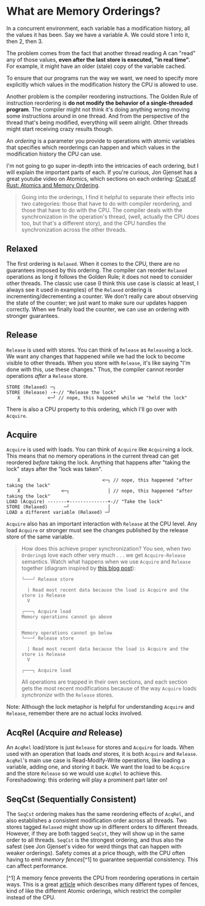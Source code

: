 # What are Memory Orderings?

In a concurrent environment, each variable has a modification history, all the
values it has been. Say we have a variable A. We could store 1 into it, then 2,
then 3.

The problem comes from the fact that another thread reading A can "read" any of
those values, **even after the last store is executed, "in real time".** For
example, it might have an older (stale) copy of the variable cached.

To ensure that our programs run the way we want, we need to specify more
explicitly which values in the modification history the CPU is allowed to use.

Another problem is the compiler reordering instructions. The Golden Rule of
instruction reordering is **do not modify the behavior of a single-threaded
program**. The compiler might not think it's doing anything wrong moving some
instructions around in one thread. And from the perspective of the thread that's
being modified, everything will seem alright. Other threads might start
receiving crazy results though.

An _ordering_ is a parameter you provide to operations with atomic variables
that specifies which reorderings can happen and which values in the modification
history the CPU can use.

I'm not going to go super in-depth into the intricacies of each ordering, but I
will explain the important parts of each. If you're curious, Jon Gjenset has a
great youtube video on Atomics, which sections on each ordering:
[Crust of Rust: Atomics and Memory Ordering](https://www.youtube.com/watch?v=rMGWeSjctlY).

> Going into the orderings, I find it helpful to separate their effects into two
> categories: those that have to do with compiler reordering, and those that
> have to do with the CPU. The compiler deals with the synchronization in the
> operation's thread, (well, actually the CPU does too, but that's a different
> story), and the CPU handles the synchronization across the other threads.

## Relaxed

The first ordering is `Relaxed`. When it comes to the CPU, there are no
guarantees imposed by this ordering. The compiler can reorder `Relaxed`
operations as long it follows the Golden Rule; it does not need to consider
other threads. The classic use case (I think this use case is classic at least,
I always see it used in examples) of the `Relaxed` ordering is
incrementing/decrementing a counter. We don't really care about observing the
state of the counter; we just want to make sure our updates happen correctly.
When we finally load the counter, we can use an ordering with stronger
guarantees.

## Release

`Release` is used with stores. You can think of `Release` as `Release`ing a
lock. We want any changes that happened while we had the lock to become visible
to other threads. When you store with `Release`, it's like saying "I'm done with
this, use these changes." Thus, the compiler cannot reorder operations _after_ a
`Release` store.

```
STORE (Relaxed) ─┐
STORE (Release) -+-// "Release the lock"
    X          <─┘ // nope, this happened while we "held the lock"
```

There is also a CPU property to this ordering, which I'll go over with
`Acquire`.

## Acquire

`Acquire` is used with loads. You can think of `Acquire` like `Acquire`ing a
lock. This means that no memory operations in the current thread can get
reordered _before_ taking the lock. Anything that happens after "taking the
lock" stays after the "lock was taken".

```
    X                              <─┐ // nope, this happened "after taking the lock"
    X               <─┐              │ // nope, this happened "after taking the lock"
LOAD (Acquire) -------+--------------+-// "Take the lock"
STORE (Relaxed)      ─┘              │
LOAD a different variable (Relaxed) ─┘
```

`Acquire` also has an important interaction with `Release` at the CPU level. Any
load `Acquire` or stronger must see the changes published by the release store
of the same variable.

> How does this achieve proper synchronization? You see, when two `Ordering`s
> love each other very much . . . we get `Acquire-Release` semantics. Watch what
> happens when we use `Acquire` and `Release` together (diagram inspired by
> [this blog post](https://preshing.com/20120913/acquire-and-release-semantics/)):
>
> <!-- prettier-ignore-start -->
>
> ```
> └───┘ Release store
>
>   | Read most recent data because the load is Acquire and the store is Release
>   V
>
> ┌───┐ Acquire load
> Memory operations cannot go above
>
>
> Memory operations cannot go below
> └───┘ Release store
>
>   | Read most recent data because the load is Acquire and the store is Release
>   V
>
> ┌───┐ Acquire load
> ```
>
> <!-- prettier-ignore-end -->
>
> All operations are trapped in their own sections, and each section gets the
> most recent modifications because of the way `Acquire` loads _synchronize_
> with the `Release` stores.

Note: Although the lock metaphor is helpful for understanding `Acquire` and
`Release`, remember there are no actual locks involved.

## AcqRel (Acquire _and_ Release)

An `AcqRel` load/store is just `Release` for stores and `Acquire` for loads.
When used with an operation that loads _and_ stores, it is both `Acquire` and
`Release`. `AcqRel`'s main use case is Read-Modify-Write operations, like
loading a variable, adding one, and storing it back. We want the load to be
`Acquire` and the store `Release` so we would use `AcqRel` to achieve this.
Foreshadowing: this ordering will play a prominent part later on!

## SeqCst (Sequentially Consistent)

The `SeqCst` ordering makes has the same reordering effects of `AcqRel`, and
also establishes a consistent modification order across all threads. Two stores
tagged `Relaxed` might show up in different orders to different threads.
However, if they are both tagged `SeqCst`, they will show up in the same order
to all threads. `SeqCst` is the strongest ordering, and thus also the safest
(see Jon Gjenset's video for weird things that can happen with weaker
orderings). Safety comes at a price though, with the CPU often having to
emit _memory fences_[^1] to guarantee sequential consistency. This can affect
performance.

[^1] A memory fence prevents the CPU from reordering operations in certain ways.
This is a great
[article](https://preshing.com/20120710/memory-barriers-are-like-source-control-operations/)
which describes many different types of fences, kind of like the different
Atomic orderings, which restrict the compiler instead of the CPU.
